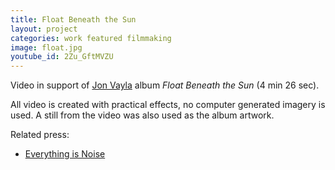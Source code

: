 ```yaml
---
title: Float Beneath the Sun
layout: project
categories: work featured filmmaking
image: float.jpg
youtube_id: 2Zu_GftMVZU
---
```


Video in support of [Jon Vayla] album _Float Beneath the Sun_ (4 min 26 sec).

All video is created with practical effects, no computer generated imagery is
used. A still from the video was also used as the album artwork.

Related press:

- [Everything is Noise](http://everythingisnoise.net/reviews/jon-vayla-float-beneath-the-sun/)

[jon vayla]: https://jonvayla.bandcamp.com
